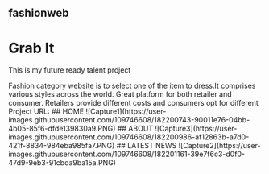 ## fashionweb
<h1>Grab It</h1>
<p>This is my future ready talent project</p>
Fashion category website is to select one of the item to dress.It comprises various styles across the world.
Great platform for both retailer and consumer.
Retailers provide different costs and consumers opt for different
Project URL:
## HOME
![Capture1](https://user-images.githubusercontent.com/109746608/182200743-90011e76-04bb-4b05-85f6-dfde139830a9.PNG)
## ABOUT
![Capture3](https://user-images.githubusercontent.com/109746608/182200986-af12863b-a7d0-421f-8834-984eba985fa7.PNG)
## LATEST NEWS
![Capture2](https://user-images.githubusercontent.com/109746608/182201161-39e7f6c3-d0f0-47d9-9eb3-91cbda9ba15a.PNG)

